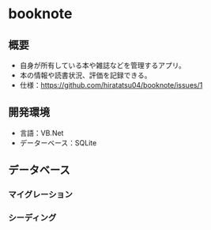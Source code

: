 # booknote

## 概要

- 自身が所有している本や雑誌などを管理するアプリ。
- 本の情報や読書状況、評価を記録できる。
- 仕様：https://github.com/hiratatsu04/booknote/issues/1

## 開発環境

- 言語：VB.Net
- データーベース：SQLite

## データベース

### マイグレーション

### シーディング
